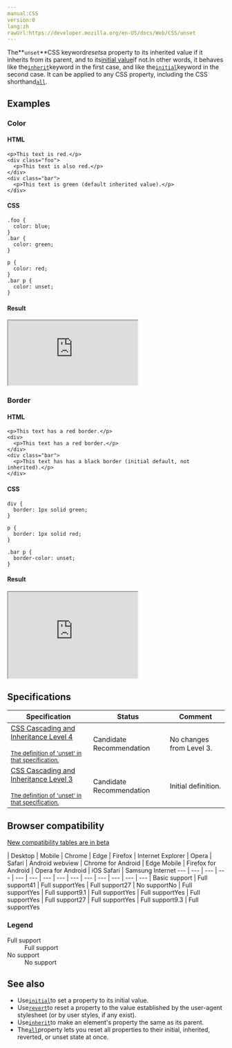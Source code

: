```yaml
---
manual:CSS
version:0
lang:zh
rawUrl:https://developer.mozilla.org/en-US/docs/Web/CSS/unset
---
```






The**`unset`**CSS keyword*resets*a property to its inherited value if it inherits from its parent, and to its[initial value](%28552 "")if not.In other words, it behaves like the[`inherit`](%31809 "The inherit CSS keyword causes the element for which it is specified to take the computed value of the property from its parent element.")keyword in the first case, and like the[`initial`](%31805 "The initial CSS keyword applies the initial (or default) value of a property to an element. It can be applied to any CSS property.")keyword in the second case. It can be applied to any CSS property, including the CSS shorthand[`all`](%29726 "The all CSS shorthand property sets all of an element's properties (other than unicode-bidi and direction) to their initial or inherited values, or to the values specified in another stylesheet origin.").


## Examples<a name="Examples"></a>

### Color<a name="Color"></a>

#### HTML<a name="HTML"></a>

```
<p>This text is red.</p>
<div class="foo">
  <p>This text is also red.</p>
</div>
<div class="bar">
  <p>This text is green (default inherited value).</p>
</div>
```

#### CSS<a name="CSS"></a>

```
.foo {
  color: blue;
}
.bar {
  color: green;
}

p {
  color: red;
}
.bar p {
  color: unset;
}
```

#### Result<a name="Result"></a>


<iframe src='https://mdn.mozillademos.org/en-US/docs/Web/CSS/unset$samples/Color?revision=1365966' width='null' height='null'></iframe>



### Border<a name="Border"></a>

#### HTML<a name="HTML_2"></a>

```
<p>This text has a red border.</p>
<div>
  <p>This text has a red border.</p>
</div>
<div class="bar">
  <p>This text has has a black border (initial default, not inherited).</p>
</div>
```

#### CSS<a name="CSS_2"></a>

```
div {
  border: 1px solid green;
}

p {
  border: 1px solid red;
}

.bar p {
  border-color: unset;
}
```

#### Result<a name="Result_2"></a>


<iframe src='https://mdn.mozillademos.org/en-US/docs/Web/CSS/unset$samples/Border?revision=1365966' width='auto' height='200'></iframe>



## Specifications<a name="Specifications"></a>

Specification | Status | Comment 
 ---  |  ---  |  ---  | 
[CSS Cascading and Inheritance Level 4<br></br><small>The definition of &#39;unset&#39; in that specification.</small>](%32501 "") | Candidate Recommendation | No changes from Level 3. 
[CSS Cascading and Inheritance Level 3<br></br><small>The definition of &#39;unset&#39; in that specification.</small>](%35737 "") | Candidate Recommendation | Initial definition. 


## Browser compatibility<a name="Browser_compatibility"></a>
[New compatibility tables are in beta<i></i>](%3360 "")

 | <abbr>Desktop<i></i></abbr> | <abbr>Mobile<i></i></abbr> 
 | <abbr>Chrome<i></i></abbr> | <abbr>Edge<i></i></abbr> | <abbr>Firefox<i></i></abbr> | <abbr>Internet Explorer<i></i></abbr> | <abbr>Opera<i></i></abbr> | <abbr>Safari<i></i></abbr> | <abbr>Android webview<i></i></abbr> | <abbr>Chrome for Android<i></i></abbr> | <abbr>Edge Mobile<i></i></abbr> | <abbr>Firefox for Android<i></i></abbr> | <abbr>Opera for Android<i></i></abbr> | <abbr>iOS Safari<i></i></abbr> | <abbr>Samsung Internet<i></i></abbr> 
 ---  |  ---  |  ---  |  ---  |  ---  |  ---  |  ---  |  ---  |  ---  |  ---  |  ---  |  ---  |  ---  |  ---  | 
Basic support | <abbr>Full support</abbr>41 | <abbr>Full support</abbr>Yes | <abbr>Full support</abbr>27 | <abbr>No support</abbr>No | <abbr>Full support</abbr>Yes | <abbr>Full support</abbr>9.1 | <abbr>Full support</abbr>Yes | <abbr>Full support</abbr>Yes | <abbr>Full support</abbr>Yes | <abbr>Full support</abbr>27 | <abbr>Full support</abbr>Yes | <abbr>Full support</abbr>9.3 | <abbr>Full support</abbr>Yes 


### Legend<a name="Legend"></a>
<dl><dt id=''><abbr>Full support</abbr></dt><dd>Full support</dd><dt id=''><abbr>No support</abbr></dt><dd>No support</dd></dl>


## See also<a name="See_also"></a>

* Use[`initial`](%31805 "The initial CSS keyword applies the initial (or default) value of a property to an element. It can be applied to any CSS property.")to set a property to its initial value.
* Use[`revert`](%31804 "The revert CSS keyword rolls back the cascade so that a property takes on the value it would have had if there were no styles in the current style origin (author, user, or user-agent).")to reset a property to the value established by the user-agent stylesheet (or by user styles, if any exist).
* Use[`inherit`](%31809 "The inherit CSS keyword causes the element for which it is specified to take the computed value of the property from its parent element.")to make an element&#39;s property the same as its parent.
* The[`all`](%29726 "The all CSS shorthand property sets all of an element's properties (other than unicode-bidi and direction) to their initial or inherited values, or to the values specified in another stylesheet origin.")property lets you reset all properties to their initial, inherited, reverted, or unset state at once.




